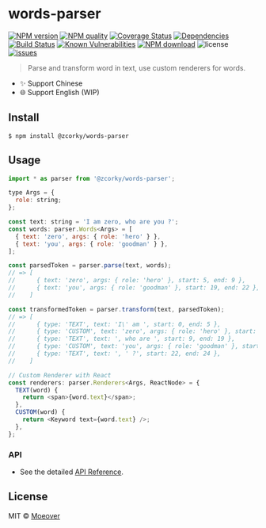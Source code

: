 # words-parser

[![NPM version](https://img.shields.io/npm/v/@zcorky/words-parser.svg?style=flat)](https://www.npmjs.com/package/@zcorky/words-parser)
[![NPM quality](http://npm.packagequality.com/shield/%40zcorky%2Fwords-parser.svg)](http://packagequality.com/#?package=@zcorky/words-parser)
[![Coverage Status](https://codecov.io/gh/zcorky/words-parser/branch/master/graph/badge.svg)](https://codecov.io/gh/zcorky/words-parser)
[![Dependencies](https://img.shields.io/david/zcorky/words-parser.svg?style=flat-square)](https://david-dm.org/zcorky/words-parser)
[![Build Status](https://travis-ci.com/zcorky/words-parser.svg?branch=master)](https://travis-ci.com/zcorky/words-parser)
[![Known Vulnerabilities](https://snyk.io/test/npm/@zcorky/words-parser/badge.svg?style=flat-square)](https://snyk.io/test/npm/@zcorky/words-parser)
[![NPM download](https://img.shields.io/npm/dm/@zcorky/words-parser.svg?style=flat-square)](https://www.npmjs.com/package/@zcorky/words-parser)
![license](https://img.shields.io/github/license/zcorky/words-parser.svg)
[![issues](https://img.shields.io/github/issues/zcorky/words-parser.svg)](https://github.com/zcorky/words-parser/issues)

> Parse and transform word in text, use custom renderers for words.

* :sparkles: Support Chinese
* 🌐 Support English (WIP)

## Install

```
$ npm install @zcorky/words-parser
```

## Usage


```js
import * as parser from '@zcorky/words-parser';

type Args = {
  role: string;
};

const text: string = 'I am zero, who are you ?';
const words: parser.Words<Args> = [
  { text: 'zero', args: { role: 'hero' } },
  { text: 'you', args: { role: 'goodman' } },
];

const parsedToken = parser.parse(text, words);
// => [
//      { text: 'zero', args: { role: 'hero' }, start: 5, end: 9 },
//      { text: 'you', args: { role: 'goodman' }, start: 19, end: 22 },
//    ]

const transformedToken = parser.transform(text, parsedToken);
// => [
//      { type: 'TEXT', text: 'I\' am ', start: 0, end: 5 },
//      { type: 'CUSTOM', text: 'zero', args: { role: 'hero' }, start: 5, end: 9 },
//      { type: 'TEXT', text: ', who are ', start: 9, end: 19 },
//      { type: 'CUSTOM', text: 'you', args: { role: 'goodman' }, start: 19, end: 22 },
//      { type: 'TEXT', text: ', ' ?', start: 22, end: 24 },
//    ]

// Custom Renderer with React
const renderers: parser.Renderers<Args, ReactNode> = {
  TEXT(word) {
    return <span>{word.text}</span>;
  },
  CUSTOM(word) {
    return <Keyword text={word.text} />;
  },
};
```

### API
* See the detailed [API Reference](./docs).

## License

MIT © [Moeover](https://moeover.com)
